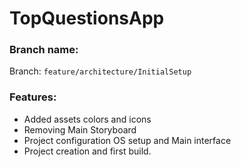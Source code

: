 # TopQuestionsApp

### Branch name:
Branch: `feature/architecture/InitialSetup`

### Features:

- Added assets colors and icons
- Removing Main Storyboard
- Project configuration OS setup and Main interface
- Project creation and first build.
